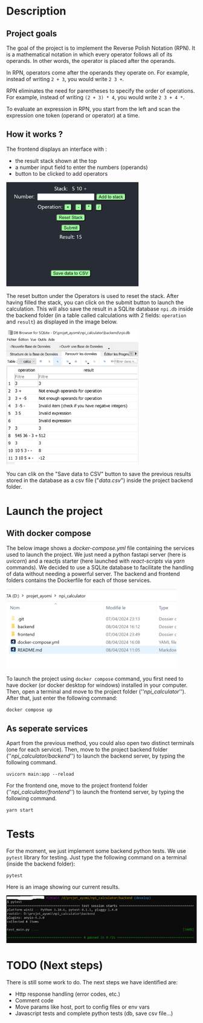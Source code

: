
# Description

## Project goals

The goal of the project is to implement the Reverse Polish Notation (RPN). 
It is a mathematical notation in which every operator follows all of its operands. In other words, the operator is placed after the operands.

In RPN, operators come after the operands they operate on. For example, instead of writing `2 + 3`, you would write `2 3 +`.

RPN eliminates the need for parentheses to specify the order of operations. For example, instead of writing `(2 + 3) * 4`, you would write `2 3 + 4 *`.

To evaluate an expression in RPN, you start from the left and scan the expression one token (operand or operator) at a time.

## How it works ?

The frontend displays an interface with :
- the result stack shown at the top
- a number input field to enter the numbers (operands)
- button to be clicked to add operators 

[<img src="images/frontend_calc.PNG" width="350"/>](frontend_calc.png)

The reset button under the Operators is used to reset the stack. 
After having filled the stack, you can click on the submit button to launch the calculation. 
This will also save the result in a SQLite database `npi.db` inside the backend folder (in a table called calculations with 2 fields: `operation` and `result`) as displayed in the image below.

[<img src="images/db.PNG" width="350"/>](db.png)

You can clik on the "Save data to CSV" button to save the previous results stored in the database as a csv file ("*data.csv*") inside the project backend folder.

# Launch the project

## With docker compose

The below image shows a *docker-compose.yml* file containing the services used to launch the project. We just need a python fastapi server (here is *uvicorn*) and a reactjs starter (here launched with *react-scripts* via *yarn* commands). We decided to use a SQLite database to facilitate the handling of data without needing a powerful server. 
The backend and frontend folders contains the Dockerfile for each of those services.

[<img src="images/project_folder.PNG" width="450"/>](project_folder.png)

To launch the project using `docker compose` command, you first need to have docker (or docker desktop for windows) installed in your computer. Then, open a terminal and move to the project folder (''*npi_calculator*''). After that, just enter the following command:
```
docker compose up
```

## As seperate services

Apart from the previous method, you could also open two distinct terminals (one for each service).
Then, move to the project backend folder (''*npi_calculator/backend*'') to launch the backend server, by typing the following command.
```    
uvicorn main:app --reload
```
For the frontend one, move to the project frontend folder (''*npi_calculator/frontend*'') to launch the frontend server, by typing the following command.
```
yarn start
```

# Tests

For the moment, we just implement some backend python tests. We use `pytest` library for testing. Just type the following command on a terminal (inside the backend folder):
```
pytest
```
Here is an image showing our current results.

[<img src="images/python_tests.PNG" />](python_tests.png)

# TODO (Next steps)

There is still some work to do. The next steps we have identified are:

- Http response handling (error codes, etc.)
- Comment code 
- Move params like host, port to config files or env vars
- Javascript tests and complete python tests (db, save csv file...)